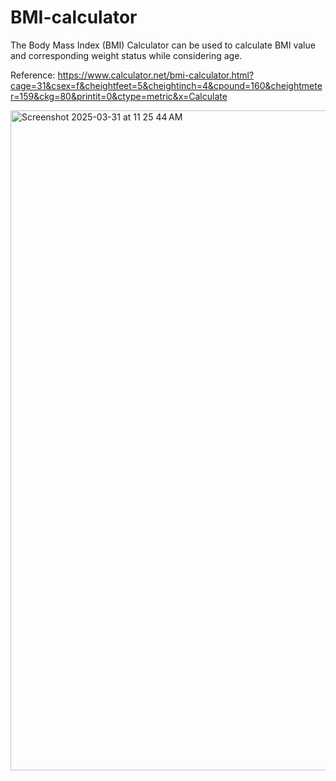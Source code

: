 # BMI-calculator
The Body Mass Index (BMI) Calculator can be used to calculate BMI value and corresponding weight status while considering age. 

Reference: https://www.calculator.net/bmi-calculator.html?cage=31&csex=f&cheightfeet=5&cheightinch=4&cpound=160&cheightmeter=159&ckg=80&printit=0&ctype=metric&x=Calculate

<img width="1056" alt="Screenshot 2025-03-31 at 11 25 44 AM" src="https://github.com/user-attachments/assets/e7a000fc-1a96-4a5f-8a52-56de4365e374" />
